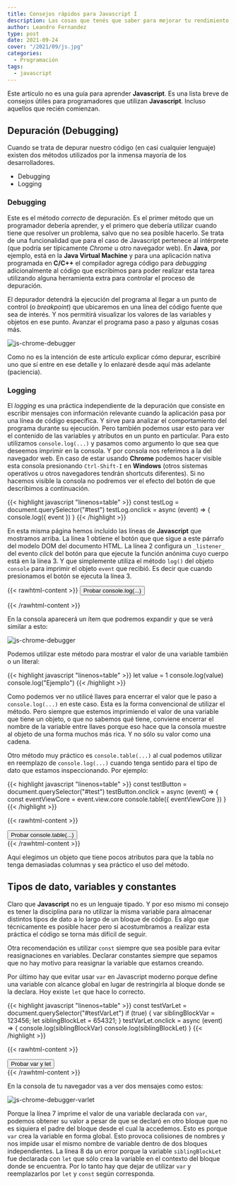 ```yaml
---
title: Consejos rápidos para Javascript I
description: Las cosas que tenés que saber para mejorar tu rendimiento
author: Leandro Fernandez
type: post
date: 2021-09-24
cover: "/2021/09/js.jpg"
categories:
  - Programación
tags:
  - javascript
---
```


Este artículo no es una guía para aprender **Javascript**. Es una lista breve de consejos útiles para programadores que utilizan **Javascript**. Incluso aquellos que recién comienzan.

## Depuración (Debugging)

Cuando se trata de depurar nuestro código (en casi cualquier lenguaje) existen dos métodos utilizados por la inmensa mayoría de los desarrolladores. 

- Debugging
- Logging

### Debugging

Este es el método _correcto_ de depuración. Es el primer método que un programador debería aprender, y el primero que debería utilizar cuando tiene que resolver un problema, salvo que no sea posible hacerlo. Se trata de una funcionalidad que para el caso de Javascript pertenece al intérprete (que podría ser típicamente _Chrome_ u otro navegador web). En **Java**, por ejemplo, está en la **Java Virtual Machine** y para una aplicación nativa programada en **C/C++** el compilador agrega código para _debugging_ adicionalmente al código que escribimos para poder realizar esta tarea utilizando alguna herramienta extra para controlar el proceso de depuración.

El depurador detendrá la ejecución del programa al llegar a un punto de control (o _breakpoint_) que ubicaremos en una línea del código fuente que sea de interés. Y nos permitirá visualizar los valores de las variables y objetos en ese punto. Avanzar el programa paso a paso y algunas cosas más.

![js-chrome-debugger](/2021/09/js-chrome-debugger.png)

Como no es la intención de este artículo explicar cómo depurar, escribiré uno que sí entre en ese detalle y lo enlazaré desde aquí más adelante (paciencia).

### Logging

El _logging_ es una práctica independiente de la depuración que consiste en escribir mensajes con información relevante cuando la aplicación pasa por una línea de código específica. Y sirve para analizar el comportamiento del programa durante su ejecución. Pero también podemos usar esto para ver el contenido de las variables y atributos en un punto en particular. Para esto utilizamos `console.log(...)` y pasamos como argumento lo que sea que deseemos imprimir en la consola. Y por consola nos referimos a la del navegador web. En caso de estar usando **Chrome** podemos hacer visible esta consola presionando `Ctrl-Shift-I` en **Windows** (otros sistemas operativos u otros navegadores tendrán shortcuts diferentes). Si no hacemos visible la consola no podremos ver el efecto del botón de que describimos a continuación.

{{< highlight javascript "linenos=table" >}}
const testLog = document.querySelector("#test")
testLog.onclick = async (event) => {
  console.log({ event })
}
{{< /highlight >}}

En esta misma página hemos incluido las líneas de **Javascript** que mostramos arriba. La línea 1 obtiene el botón que que sigue a este párrafo del modelo DOM del documento HTML. La línea 2 configura un `_listener_` del evento _click_ del botón para que ejecute la función anónima cuyo cuerpo está en la línea 3. Y que simplemente utiliza el método `log()` del objeto `console` para imprimir el objeto `event` que recibió. Es decir que cuando presionamos el botón se ejecuta la línea 3.

{{< rawhtml-content >}}
<button id="testLog" type="button">Probar console.log(...)</button>
<script type="text/javascript">
const testLog = document.querySelector("#testLog")
testLog.onclick = async (event) => {
  console.log({ event })
}
</script>
{{< /rawhtml-content >}}

En la consola aparecerá un ítem que podremos expandir y que se verá similar a esto:

![js-chrome-debugger](/2021/09/js-chrome-console.png)

Podemos utilizar este método para mostrar el valor de una variable también o un literal:

{{< highlight javascript "linenos=table" >}}
let value = 1
console.log(value)
console.log("Ejemplo")
{{< /highlight >}}

Como podemos ver no utilicé llaves para encerrar el valor que le paso a `console.log(...)` en este caso. Esta es la forma convencional de utilizar el método. Pero siempre que estemos imprimiendo el valor de una variable que tiene un objeto, o que no sabemos qué tiene, conviene encerrar el nombre de la variable entre llaves porque eso hace que la consola muestre al objeto de una forma muchos más rica. Y no sólo su valor como una cadena.

Otro método muy práctico es `console.table(...)` al cual podemos utilizar en reemplazo de `console.log(...)` cuando tenga sentido para el tipo de dato que estamos inspeccionando. Por ejemplo:

{{< highlight javascript "linenos=table" >}}
const testButton = document.querySelector("#test")
testButton.onclick = async (event) => {
  const eventViewCore = event.view.core
  console.table({ eventViewCore })
}
{{< /highlight >}}

{{< rawhtml-content >}}
<div>
<button id="testTable" type="button">Probar console.table(...)</button>
<script type="text/javascript">
const testTable = document.querySelector("#testTable")
testTable.onclick = async (event) => {
  const eventViewCore = event.view.core
  console.table({ eventViewCore })
}
</script>
</div>
{{< /rawhtml-content >}}

Aquí elegimos un objeto que tiene pocos atributos para que la tabla no tenga demasiadas columnas y sea práctico el uso del método.

## Tipos de dato, variables y constantes

Claro que **Javascript** no es un lenguaje tipado. Y por eso mismo mi consejo es tener la disciplina para no utilizar la misma variable para almacenar distintos tipos de dato a lo largo de un bloque de código. Es algo que técnicamente es posible hacer pero si acostumbramos a realizar esta práctica el código se torna más difícil de seguir.

Otra recomendación es utilizar `const` siempre que sea posible para evitar reasignaciones en variables. Declarar constantes siempre que sepamos que no hay motivo para reasignar la variable que estamos creando.

Por último hay que evitar usar `var` en Javascript moderno porque define una variable con alcance global en lugar de restringirla al bloque donde se la declara. Hoy existe `let` que hace lo correcto.

{{< highlight javascript "linenos=table" >}}
const testVarLet = document.querySelector("#testVarLet")
if (true) {
  var siblingBlockVar = 123456;
  let siblingBlockLet = 654321;
}
testVarLet.onclick = async (event) => {
  console.log(siblingBlockVar)
  console.log(siblingBlockLet)
}
{{< /highlight >}}

{{< rawhtml-content >}}
<div>
<button id="testVarLet" type="button">Probar var y let</button>
<script type="text/javascript">
const testVarLet = document.querySelector("#testVarLet")
if (true) {
  var siblingBlockVar = 123456;
  let siblingBlockLet = 654321;
}
testVarLet.onclick = async (event) => {
  console.log(siblingBlockVar)
  console.log(siblingBlockLet)
}
</script>
</div>
{{< /rawhtml-content >}}

En la consola de tu navegador vas a ver dos mensajes como estos:

![js-chrome-debugger-varlet](/2021/09/js-chrome-debugger-varlet.png)

Porque la línea 7 imprime el valor de una variable declarada con `var`, podemos obtener su valor a pesar de que se declaró en otro bloque que no es siquiera el padre del bloque desde el cual la accedemos. Esto es porque `var` crea la variable en forma global. Esto provoca colisiones de nombres y nos impide usar el mismo nombre de variable dentro de dos bloques independientes. La línea 8 da un error porque la variable `siblingBlockLet` fue declarada con `let` que sólo crea la variable en el contexto del bloque donde se encuentra. Por lo tanto hay que dejar de utilizar `var` y reemplazarlos por `let` y `const` según corresponda.